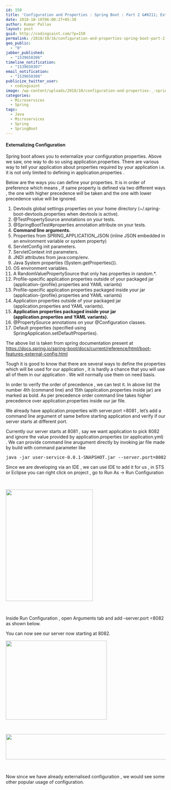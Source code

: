 ```yaml
---
id: 150
title: 'Configuration and Properties : Spring Boot : Part 2 &#8211; Externalizing Configuration'
date: 2018-10-16T06:00:27+05:30
author: Kumar Pallav
layout: post
guid: http://codingsaint.com/?p=150
permalink: /2018/10/16/configuration-and-properties-spring-boot-part-2-externalizing-configuration/
geo_public:
  - "0"
jabber_published:
  - "1539650306"
timeline_notification:
  - "1539650307"
email_notification:
  - "1539650308"
publicize_twitter_user:
  - codingsaint
image: /wp-content/uploads/2018/10/configuration-and-properties-_-spring-boot-_-part-2-externalizing-configuration.png
categories:
  - Microservices
  - Spring
tags:
  - Java
  - Microservices
  - Spring
  - SpringBoot
---
```

#### Externalizing Configuration

Spring boot allows you to externalize your configuration properties. Above we saw, one way to do so using application.properties. There are various way to tell your application about properties required by your application i.e. it is not only limited to defining in application.properties .

Below are the ways you can define your properties. It is in order of preference which means , if same property is defined via two different ways , the one with higher precedence will be taken and the one with lower precedence value will be ignored.

  1. Devtools global settings properties on your home directory (~/.spring-boot-devtools.properties when devtools is active).
  2. @TestPropertySource annotations on your tests.
  3. @SpringBootTest#properties annotation attribute on your tests.
  4. **Command line arguments.**
  5. Properties from SPRING\_APPLICATION\_JSON (inline JSON embedded in an environment variable or system property)
  6. ServletConfig init parameters.
  7. ServletContext init parameters.
  8. JNDI attributes from java:comp/env.
  9. Java System properties (System.getProperties()).
 10. OS environment variables.
 11. A RandomValuePropertySource that only has properties in random.*.
 12. Profile-specific application properties outside of your packaged jar (application-{profile}.properties and YAML variants)
 13. Profile-specific application properties packaged inside your jar (application-{profile}.properties and YAML variants)
 14. Application properties outside of your packaged jar (application.properties and YAML variants).
 15. **Application properties packaged inside your jar (application.properties and YAML variants).**
 16. @PropertySource annotations on your @Configuration classes.
 17. Default properties (specified using SpringApplication.setDefaultProperties).

The above list is taken from spring documentation present at <https://docs.spring.io/spring-boot/docs/current/reference/html/boot-features-external-config.html>

Tough it is good to know that there are several ways to define the properties which will be used for our application , it is hardly a chance that you will use all of them in our application . We will normally use them on need basis.

In order to verify the order of precedence , we can test it. In above list the number 4th (command line) and 15th (application.properties inside jar) are marked as bold. As per precedence order command line takes higher precedence over application.properties inside our jar file.

We already have application.properties with server.port =8081 , let’s add a command line argument of same before starting application and verify if our server starts at different port.

Currently our server starts at 8081 , say we want application to pick 8082 and ignore the value provided by application.properties (or application.yml) . We can provide command line arugument directly by invoking jar file made by build with command parameter like

<pre class="brush: java; title: ; notranslate" title="">java -jar user-service-0.0.1-SNAPSHOT.jar --server.port=8082
</pre>

Since we are developing via an IDE , we can use IDE to add it for us , in STS or Eclipse you can right click on project , go to Run As -> Run Configuration

 

<img title="" src="https://i2.wp.com/codingsaint.com/wp-content/uploads/2018/10/image6.png?resize=274%2C350&#038;ssl=1" alt="" width="274" height="350" data-recalc-dims="1" /> 

 

Inside Run Configuration , open Arguments tab and add &#8211;server.port =8082 as shown below.

You can now see our server now starting at 8082.

<img title="" src="https://i1.wp.com/codingsaint.com/wp-content/uploads/2018/10/image7.png?resize=318%2C248&#038;ssl=1" alt="" width="318" height="248" data-recalc-dims="1" /> 

 

<img title="" src="https://i0.wp.com/codingsaint.com/wp-content/uploads/2018/10/null6.png?resize=624%2C80&#038;ssl=1" alt="" width="624" height="80" data-recalc-dims="1" /> 

 

Now since we have already externalised configuration , we would see some other popular usage of configuration.
